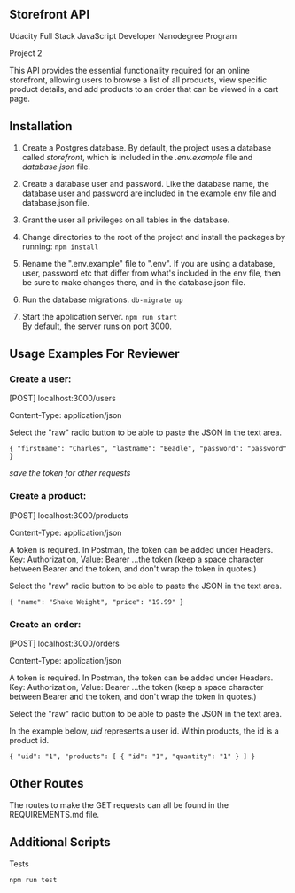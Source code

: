 ## Storefront API

Udacity Full Stack JavaScript Developer Nanodegree Program

Project 2

This API provides the essential functionality required for an online storefront, allowing users to browse a list of all products, view specific product details, and add products to an order that can be viewed in a cart
page.

## Installation

1. Create a Postgres database. By default, the project uses a database called _storefront_, which is included in the _.env.example_ file and _database.json_ file.

2. Create a database user and password. Like the database name, the database user and password are included in the example env file and database.json file.

3. Grant the user all privileges on all tables in the database.

4. Change directories to the root of the project and install the packages by running:
   `npm install`

5. Rename the ".env.example" file to ".env".
   If you are using a database, user, password etc that differ from what's included in the env file, then be sure to make changes there, and in the database.json file.

6. Run the database migrations.
   `db-migrate up`

7. Start the application server.
   `npm run start`   
   By default, the server runs on port 3000.

## Usage Examples For Reviewer

### **Create a user:**

[POST] localhost:3000/users

Content-Type: application/json

Select the "raw" radio button to be able to paste the JSON in the text area.

`{
    "firstname": "Charles",
    "lastname": "Beadle",
    "password": "password"
}`

_save the token for other requests_

### **Create a product**:

[POST] localhost:3000/products

Content-Type: application/json

A token is required. In Postman, the token can be added under Headers. Key: Authorization, Value: Bearer ...the token (keep a space character between Bearer and the token, and don't wrap the token in quotes.)

Select the "raw" radio button to be able to paste the JSON in the text area.

`{
    "name": "Shake Weight",
    "price": "19.99"
}
`

### **Create an order**:

[POST] localhost:3000/orders

Content-Type: application/json

A token is required. In Postman, the token can be added under Headers. Key: Authorization, Value: Bearer ...the token (keep a space character between Bearer and the token, and don't wrap the token in quotes.)

Select the "raw" radio button to be able to paste the JSON in the text area.

In the example below, *uid* represents a user id. Within products, the id is a product id.

`{
    "uid": "1",
    "products": [
        {
            "id": "1",
            "quantity": "1"
        }
    ]
}`

## Other Routes
The routes to make the GET requests can all be found in the REQUIREMENTS.md file.

## Additional Scripts

Tests

`npm run test`
